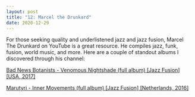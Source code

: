```yaml
---
layout: post
title: "12: Marcel the Drunkard"
date: 2020-12-29
---
```


For those seeking quality and underlistened jazz and jazz fusion, Marcel The Drunkard on YouTube is a great resource. He compiles jazz, funk, fusion, world music, and more. Here are a couple of standout albums I discovered through his channel:

[Bad News Botanists - Venomous Nightshade (full album) [Jazz Fusion] [USA, 2017]](https://www.youtube.com/watch?v=xmb5yjZnZdI)  

[Marutyri - Inner Movements (full album) [Jazz Fusion] [Netherlands, 2016]](https://www.youtube.com/watch?v=FxyKHmVPUk0)  

